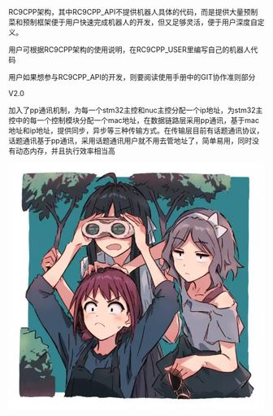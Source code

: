 RC9CPP架构，其中RC9CPP_API不提供机器人具体的代码，而是提供大量预制菜和预制框架便于用户快速完成机器人的开发，但又足够灵活，便于用户深度自定义。

用户可根据RC9CPP架构的使用说明，在RC9CPP_USER里编写自己的机器人代码

用户如果想参与RC9CPP_API的开发，则要阅读使用手册中的GIT协作准则部分

V2.0

加入了pp通讯机制，为每一个stm32主控和nuc主控分配一个ip地址，为stm32主控中的每一个控制模块分配一个mac地址，在数据链路层采用pp通讯，基于mac地址和ip地址，提供同步，异步等三种传输方式。在传输层目前有话题通讯协议，话题通讯基于pp通讯，采用话题通讯用户就不用去管地址了，简单易用，同时没有动态内存，并且执行效率相当高

![图片说明](./ACG_PICTURE/GBC/gbc1.png)
